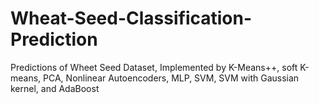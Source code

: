 # Wheat-Seed-Classification-Prediction
Predictions of Wheet Seed Dataset, Implemented by K-Means++, soft K-means, PCA, Nonlinear Autoencoders, MLP, SVM, SVM with Gaussian kernel, and AdaBoost
